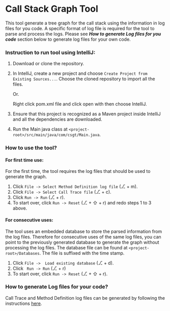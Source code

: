 # Call Stack Graph Tool
This tool generate a tree graph for the call stack using the information in log files for you code. A specific format of log file is required for the tool to parse and process the logs. Please see _**How to generate Log files for you code**_ section below to generate log files for your own code.  
### Instruction to run tool using IntelliJ:
1. Download or clone the repository.
2. In IntelliJ, create a new project and choose `Create Project from Existing Sources...`. Choose the cloned repository to import all the files.

      Or.

    Right click pom.xml file and click open with then choose IntelliJ.
3. Ensure that this project is recognized as a Maven project inside IntelliJ and all the dependencies are downloaded.
6. Run the Main java class at `<project-root>/src/main/java/com/csgt/Main.java`.

### How to use the tool?
#### For first time use:
For the first time, the tool requires the log files that should be used to generate the graph.
1. Click `File -> Select Method Definition log file` (⎇ + m).
2. Click `File -> Select Call Trace file` (⎇ + c).
3. Click `Run -> Run` (⎇ + r).
4. To start over, click `Run -> Reset` (⎇ + ⇧ + r) and redo steps 1 to 3 above.

#### For consecutive uses:
The tool uses an embedded database to store the parsed information from the log files. Therefore for consecutive uses of the same log files, you can point to the previously generated database to generate the graph without processing the log files. The database file can be found at `<project-root>/Databases`. The file is suffixed with the time stamp.
1. Click `File ->  Load existing database` (⎇ + d).
2. Click ` Run -> Run` (⎇ + r)
3. To start over, click `Run -> Reset` (⎇ + ⇧ + r).

### How to generate Log files for your code?
Call Trace and Method Definition log files can be generated by following the instructions [here](https://github.com/omersalar/LogWeaver).

